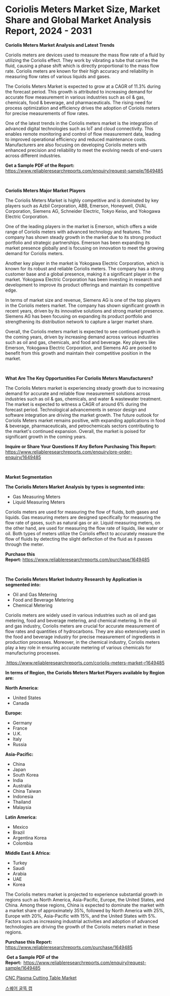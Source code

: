 <p><h1>Coriolis Meters Market Size, Market Share and Global Market Analysis Report, 2024 - 2031</h1></p><p><strong>Coriolis Meters Market Analysis and Latest Trends</strong></p>
<p><p>Coriolis meters are devices used to measure the mass flow rate of a fluid by utilizing the Coriolis effect. They work by vibrating a tube that carries the fluid, causing a phase shift which is directly proportional to the mass flow rate. Coriolis meters are known for their high accuracy and reliability in measuring flow rates of various liquids and gases.</p><p>The Coriolis Meters Market is expected to grow at a CAGR of 11.3% during the forecast period. This growth is attributed to increasing demand for accurate flow measurement in various industries such as oil & gas, chemicals, food & beverage, and pharmaceuticals. The rising need for process optimization and efficiency drives the adoption of Coriolis meters for precise measurements of flow rates. </p><p>One of the latest trends in the Coriolis meters market is the integration of advanced digital technologies such as IoT and cloud connectivity. This enables remote monitoring and control of flow measurement data, leading to improved operational efficiency and reduced maintenance costs. Manufacturers are also focusing on developing Coriolis meters with enhanced precision and reliability to meet the evolving needs of end-users across different industries.</p></p>
<p><strong>Get a Sample PDF of the Report:&nbsp;</strong> <a href="https://www.reliableresearchreports.com/enquiry/request-sample/1649485">https://www.reliableresearchreports.com/enquiry/request-sample/1649485</a></p>
<p>&nbsp;</p>
<p><strong>Coriolis Meters Major Market Players</strong></p>
<p><p>The Coriolis Meters Market is highly competitive and is dominated by key players such as Azbil Corporation, ABB, Emerson, Honeywell, OVAL Corporation, Siemens AG, Schneider Electric, Tokyo Keiso, and Yokogawa Electric Corporation.</p><p>One of the leading players in the market is Emerson, which offers a wide range of Coriolis meters with advanced technology and features. The company has shown steady growth in the market due to its strong product portfolio and strategic partnerships. Emerson has been expanding its market presence globally and is focusing on innovation to meet the growing demand for Coriolis meters.</p><p>Another key player in the market is Yokogawa Electric Corporation, which is known for its robust and reliable Coriolis meters. The company has a strong customer base and a global presence, making it a significant player in the market. Yokogawa Electric Corporation has been investing in research and development to improve its product offerings and maintain its competitive edge.</p><p>In terms of market size and revenue, Siemens AG is one of the top players in the Coriolis meters market. The company has shown significant growth in recent years, driven by its innovative solutions and strong market presence. Siemens AG has been focusing on expanding its product portfolio and strengthening its distribution network to capture a larger market share.</p><p>Overall, the Coriolis meters market is expected to see continued growth in the coming years, driven by increasing demand across various industries such as oil and gas, chemicals, and food and beverage. Key players like Emerson, Yokogawa Electric Corporation, and Siemens AG are poised to benefit from this growth and maintain their competitive position in the market.</p></p>
<p>&nbsp;</p>
<p><strong>What Are The Key Opportunities For Coriolis Meters Manufacturers?</strong></p>
<p><p>The Coriolis Meters market is experiencing steady growth due to increasing demand for accurate and reliable flow measurement solutions across industries such as oil & gas, chemicals, and water & wastewater treatment. The market is expected to witness a CAGR of around 6% during the forecast period. Technological advancements in sensor design and software integration are driving the market growth. The future outlook for Coriolis Meters market remains positive, with expanding applications in food & beverage, pharmaceuticals, and petrochemicals sectors contributing to the market's continued expansion. Overall, the market is poised for significant growth in the coming years.</p></p>
<p><strong>Inquire or Share Your Questions If Any Before Purchasing This Report:</strong> <a href="https://www.reliableresearchreports.com/enquiry/pre-order-enquiry/1649485">https://www.reliableresearchreports.com/enquiry/pre-order-enquiry/1649485</a></p>
<p>&nbsp;</p>
<p><strong>Market Segmentation</strong></p>
<p><strong>The Coriolis Meters Market Analysis by types is segmented into:</strong></p>
<p><ul><li>Gas Measuring Meters</li><li>Liquid Measuring Meters</li></ul></p>
<p><p>Coriolis meters are used for measuring the flow of fluids, both gases and liquids. Gas measuring meters are designed specifically for measuring the flow rate of gases, such as natural gas or air. Liquid measuring meters, on the other hand, are used for measuring the flow rate of liquids, like water or oil. Both types of meters utilize the Coriolis effect to accurately measure the flow of fluids by detecting the slight deflection of the fluid as it passes through the meter.</p></p>
<p><strong>Purchase this Report:&nbsp;</strong><a href="https://www.reliableresearchreports.com/purchase/1649485">https://www.reliableresearchreports.com/purchase/1649485</a></p>
<p>&nbsp;</p>
<p><strong>The Coriolis Meters Market Industry Research by Application is segmented into:</strong></p>
<p><ul><li>Oil and Gas Metering</li><li>Food and Beverage Metering</li><li>Chemical Metering</li></ul></p>
<p><p>Coriolis meters are widely used in various industries such as oil and gas metering, food and beverage metering, and chemical metering. In the oil and gas industry, Coriolis meters are crucial for accurate measurement of flow rates and quantities of hydrocarbons. They are also extensively used in the food and beverage industry for precise measurement of ingredients in production processes. Moreover, in the chemical industry, Coriolis meters play a key role in ensuring accurate metering of various chemicals for manufacturing processes.</p></p>
<p><a href="https://www.reliableresearchreports.com/coriolis-meters-market-r1649485">&nbsp;https://www.reliableresearchreports.com/coriolis-meters-market-r1649485</a></p>
<p><strong>In terms of Region, the Coriolis Meters Market Players available by Region are:</strong></p>
<p>
    <p> <strong> North America: </strong>
        <ul>
            <li>United States</li>
            <li>Canada</li>
        </ul>
        </p> 
    <p> <strong> Europe: </strong>
        <ul>
            <li>Germany</li>
            <li>France</li>
            <li>U.K.</li>
            <li>Italy</li>
            <li>Russia</li>
        </ul>
        </p> 
    <p> <strong> Asia-Pacific: </strong>
        <ul>
            <li>China</li>
            <li>Japan</li>
            <li>South Korea</li>
            <li>India</li>
            <li>Australia</li>
            <li>China Taiwan</li>
            <li>Indonesia</li>
            <li>Thailand</li>
            <li>Malaysia</li>
        </ul>
        </p> 
    <p> <strong> Latin America: </strong>
        <ul>
            <li>Mexico</li>
            <li>Brazil</li>
            <li>Argentina Korea</li>
            <li>Colombia</li>
        </ul>
        </p> 
    <p> <strong> Middle East & Africa: </strong>
        <ul>
            <li>Turkey</li>
            <li>Saudi</li>
            <li>Arabia</li>
            <li>UAE</li>
            <li>Korea</li>
        </ul>
    </p>
    </p>
<p><p>The Coriolis meters market is projected to experience substantial growth in regions such as North America, Asia-Pacific, Europe, the United States, and China. Among these regions, China is expected to dominate the market with a market share of approximately 35%, followed by North America with 25%, Europe with 20%, Asia-Pacific with 15%, and the United States with 5%. Factors such as increasing industrial activities and adoption of advanced technologies are driving the growth of the Coriolis meters market in these regions.</p></p>
<p><strong>Purchase this Report: </strong><a href="https://www.reliableresearchreports.com/purchase/1649485">https://www.reliableresearchreports.com/purchase/1649485</a></p>
<p>&nbsp;<strong>Get a Sample PDF of the Report:&nbsp;&nbsp;</strong><a href="https://www.reliableresearchreports.com/enquiry/request-sample/1649485">https://www.reliableresearchreports.com/enquiry/request-sample/1649485</a></p>
<p><strong></strong></p>
<p><p><a href="https://github.com/RoccoManning/Market-Research-Report-List-4/blob/main/cnc-plasma-cutting-table-market.md">CNC Plasma Cutting Table Market</a></p><p><a href="https://medium.com/@lilmama456456/%EC%A0%95%EC%82%AC%EA%B0%81%ED%98%95-%EA%B5%B4%EB%9A%9D-%EC%BA%A1-%EC%8B%9C%EC%9E%A5-%EA%B2%BD%EC%9F%81-%EB%B6%84%EC%84%9D-%EC%8B%9C%EC%9E%A5-%EB%8F%99%ED%96%A5-%EB%B0%8F-2031%EB%85%84%EA%B9%8C%EC%A7%80%EC%9D%98-%EC%98%88%EC%B8%A1-4d7efa83a30d">스퀘어 굴뚝 캡</a></p></p>